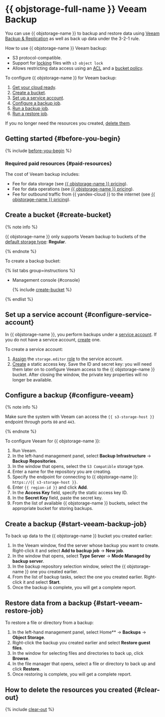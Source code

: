 # {{ objstorage-full-name }} Veeam Backup

You can use {{ objstorage-name }} to backup and restore data using [Veeam Backup & Replication](https://en.wikipedia.org/wiki/Veeam_Backup_%26_Replication) as well as back up data under the 3-2-1 rule.

How to use {{ objstorage-name }} Veeam backup:

* S3 protocol-compatible.
* Support for [locking](../../storage/concepts/object-lock.md) files with `s3 object lock`
* Allows restricting data access using an [ACL](../../storage/concepts/acl.md) and a [bucket policy](../../storage/concepts/policy.md).

To configure {{ objstorage-name }} for Veeam backup:

1. [Get your cloud ready](#before-you-begin).
1. [Create a bucket](#create-bucket).
1. [Set up a service account](#configure-service-account).
1. [Configure a backup job](#configure-veeam).
1. [Run a backup job](#start-veeam-backup-job).
1. [Run a restore job](#start-veeam-restore-job).

If you no longer need the resources you created, [delete them](#clear-out).


## Getting started {#before-you-begin}

{% include [before-you-begin](../_tutorials_includes/before-you-begin.md) %}


### Required paid resources {#paid-resources}

The cost of Veeam backup includes:

* Fee for data storage (see [{{ objstorage-name }} pricing](../../storage/pricing.md#prices-storage)).
* Fee for data operations (see [{{ objstorage-name }} pricing](../../storage/pricing.md#prices-operations)).
* Fee for outbound traffic from {{ yandex-cloud }} to the internet (see [{{ objstorage-name }} pricing](../../storage/pricing.md#prices-traffic)).


## Create a bucket {#create-bucket}

{% note info %}

{{ objstorage-name }} only supports Veeam backup to buckets of the [default storage type](../../storage/concepts/storage-class.md#default-storage-class): **Regular**.

{% endnote %}

To create a backup bucket:

{% list tabs group=instructions %}

- Management console {#console}
 
  {% include [create-bucket](../_tutorials_includes/create-public-bucket.md) %}

{% endlist %}

## Set up a service account {#configure-service-account}

In {{ objstorage-name }}, you perform backups under a [service account](../../iam/concepts/users/service-accounts.md). If you do not have a service account, [create](../../iam/operations/sa/create.md) one.

To create a service account:

1. [Assign](../../iam/operations/sa/assign-role-for-sa.md) the `storage.editor` [role](../../iam/concepts/access-control/roles.md) to the service account.
1. [Create](../../iam/operations/authentication/manage-access-keys.md#create-access-key) a static access key. Save the ID and secret key: you will need them later on to configure Veeam access to the {{ objstorage-name }} bucket. After closing the window, the private key properties will no longer be available.


## Configure a backup {#configure-veeam}

{% note info %}

Make sure the system with Veeam can access the `{{ s3-storage-host }}` endpoint through ports `80` and `443`.

{% endnote %}

To configure Veeam for {{ objstorage-name }}:

1. Run Veeam.
1. In the left-hand management panel, select **Backup Infrastructure** → **Backup Repositories**.
1. In the window that opens, select the `S3 Compatible` storage type.
1. Enter a name for the repository you are creating.
1. Specify the endpoint for connecting to {{ objstorage-name }}: `https://{{ s3-storage-host }}`.
1. Enter `{{ region-id }}` and click **Add**.
1. In the **Access Key** field, specify the static access key ID.
1. In the **Secret Key** field, paste the secret key.
1. From the list of available {{ objstorage-name }} buckets, select the appropriate bucket for storing backups.


## Create a backup {#start-veeam-backup-job}

To back up data to the {{ objstorage-name }} bucket you created earlier:

1. In the Veeam window, find the server whose backup you want to create. Right-click it and select **Add to backup job** → **New job**.
1. In the window that opens, select **Type Server** → **Mode Managed by backup server**.
1. In the backup repository selection window, select the {{ objstorage-name }} one you created earlier.
1. From the list of backup tasks, select the one you created earlier. Right-click it and select **Start**.
1. Once the backup is complete, you will get a complete report.


## Restore data from a backup {#start-veeam-restore-job}

To restore a file or directory from a backup:

1. In the left-hand management panel, select Home** → **Backups** → **Object Storage**.
1. Right-click the backup you created earlier and select **Restore guest files**.
1. In the window for selecting files and directories to back up, click **Browse**. 
1. In the file manager that opens, select a file or directory to back up and click **Restore**.
1. Once restoring is complete, you will get a complete report.


## How to delete the resources you created {#clear-out}

{% include [clear-out](../_tutorials_includes/storage-clear-out.md) %}
